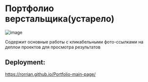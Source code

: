 # Портфолио верстальщика(устарело)

![image](https://github.com/user-attachments/assets/25e61505-8b0f-4b80-ad44-f76ff4c1a2ff)

Содержит основные работы с кликабельными фото-ссылками на деплои проектов для просмотра результатов

## Deployment:  
https://rorrian.github.io/Portfolio-main-page/
